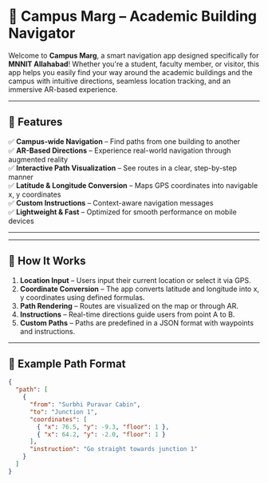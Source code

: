 # 📍 Campus Marg – Academic Building Navigator

Welcome to **Campus Marg**, a smart navigation app designed specifically for **MNNIT Allahabad**! Whether you're a student, faculty member, or visitor, this app helps you easily find your way around the academic buildings and the campus with intuitive directions, seamless location tracking, and an immersive AR-based experience.

---

## 🚀 Features

✅ **Campus-wide Navigation** – Find paths from one building to another  
✅ **AR-Based Directions** – Experience real-world navigation through augmented reality  
✅ **Interactive Path Visualization** – See routes in a clear, step-by-step manner  
✅ **Latitude & Longitude Conversion** – Maps GPS coordinates into navigable x, y coordinates  
✅ **Custom Instructions** – Context-aware navigation messages  
✅ **Lightweight & Fast** – Optimized for smooth performance on mobile devices  

---


---

## 📌 How It Works

1. **Location Input** – Users input their current location or select it via GPS.
2. **Coordinate Conversion** – The app converts latitude and longitude into x, y coordinates using defined formulas.
3. **Path Rendering** – Routes are visualized on the map or through AR.
4. **Instructions** – Real-time directions guide users from point A to B.
5. **Custom Paths** – Paths are predefined in a JSON format with waypoints and instructions.

---

## 🧭 Example Path Format

```json
{
  "path": [
    {
      "from": "Surbhi Puravar Cabin",
      "to": "Junction 1",
      "coordinates": [
        { "x": 76.5, "y": -9.3, "floor": 1 },
        { "x": 64.2, "y": -2.0, "floor": 1 }
      ],
      "instruction": "Go straight towards junction 1"
    }
  ]
}

